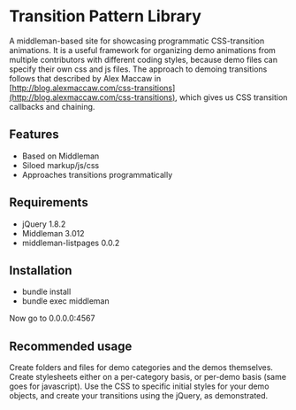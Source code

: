 # Transition Pattern Library

A middleman-based site for showcasing programmatic CSS-transition animations. It is a useful framework for organizing demo animations from multiple contributors with different coding styles, because demo files can specify their own css and js files. The approach to demoing transitions follows that described by Alex Maccaw in [http://blog.alexmaccaw.com/css-transitions](http://blog.alexmaccaw.com/css-transitions), which gives us CSS transition callbacks and chaining.

## Features

* Based on Middleman
* Siloed markup/js/css
* Approaches transitions programmatically

## Requirements

* jQuery 1.8.2
* Middleman 3.012
* middleman-listpages 0.0.2

## Installation

* bundle install
* bundle exec middleman

Now go to 0.0.0.0:4567

## Recommended usage

Create folders and files for demo categories and the demos themselves. Create stylesheets either on a per-category basis, or per-demo basis (same goes for javascript). Use the CSS to specific initial styles for your demo objects, and create your transitions using the jQuery, as demonstrated.
